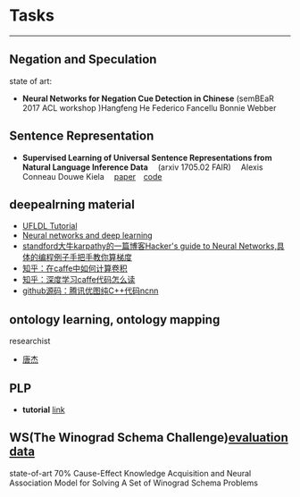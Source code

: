 
# Tasks

----
## Negation and Speculation
state of art:

* **Neural Networks for Negation Cue Detection in Chinese**  (semBEaR 2017 ACL workshop )Hangfeng He Federico Fancellu Bonnie Webber

## Sentence Representation
* **Supervised Learning of Universal Sentence Representations from
Natural Language Inference Data** &emsp;(arxiv 1705.02 FAIR) &emsp;Alexis Conneau Douwe Kiela&emsp; [paper](https://arxiv.org/pdf/1705.02364.pdf)&emsp;[code](https://github.com/facebookresearch/InferSent)

## deepealrning material
* [UFLDL Tutorial](http://deeplearning.stanford.edu/wiki/index.php/UFLDL_Tutorial)
* [Neural networks and deep learning](http://neuralnetworksanddeeplearning.com/index.html)
* [standford大牛karpathy的一篇博客Hacker's guide to Neural Networks,具体的编程例子手把手教你算梯度](http://karpathy.github.io/neuralnets/)
* [知乎：在caffe中如何计算卷积](https://www.zhihu.com/question/28385679)
* [知乎：深度学习caffe代码怎么读](https://www.zhihu.com/question/27982282)
* [github源码：腾讯优图纯C++代码ncnn](https://github.com/Tencent/ncnn)

## ontology learning, ontology mapping
researchist
* [唐杰](http://keg.cs.tsinghua.edu.cn/jietang/)

## PLP
* **tutorial** [link](http://ds.ing.unife.it/~gcota/plptutorial/#tutorial)

## WS(The Winograd Schema Challenge)[evaluation data](http://www.cs.nyu.edu/faculty/davise/papers/WinogradSchemas/WSCollection.xml)
state-of-art 70% Cause-Effect Knowledge Acquisition and Neural Association Model for Solving A
Set of Winograd Schema Problems 
